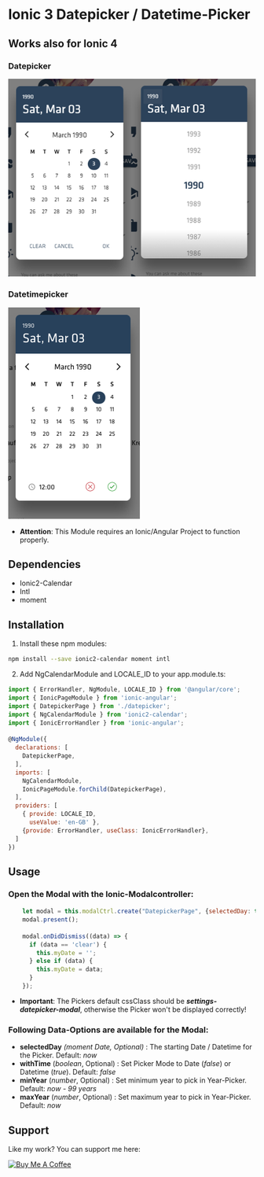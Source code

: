 # Ionic 3 Datepicker / Datetime-Picker

## Works also for Ionic 4

### Datepicker

![](screen.png)

### Datetimepicker

![](Datetimepicker.png)

- __Attention__: This Module requires an Ionic/Angular Project to function properly.

## Dependencies

- Ionic2-Calendar
- Intl
- moment

## Installation

1. Install these npm modules:

```bash
npm install --save ionic2-calendar moment intl
```

2. Add NgCalendarModule and LOCALE_ID to your app.module.ts:

```js
import { ErrorHandler, NgModule, LOCALE_ID } from '@angular/core';
import { IonicPageModule } from 'ionic-angular';
import { DatepickerPage } from './datepicker';
import { NgCalendarModule } from 'ionic2-calendar';
import { IonicErrorHandler } from 'ionic-angular';

@NgModule({
  declarations: [
    DatepickerPage,
  ],
  imports: [
    NgCalendarModule,
    IonicPageModule.forChild(DatepickerPage),
  ],
  providers: [
    { provide: LOCALE_ID, 
      useValue: 'en-GB' },
    {provide: ErrorHandler, useClass: IonicErrorHandler},
  ]
})
```

## Usage

### Open the Modal with the Ionic-Modalcontroller:

```js
    let modal = this.modalCtrl.create("DatepickerPage", {selectedDay: this.myDate, withTime: false}, {cssClass: 'settings-datepicker-modal'});
    modal.present();

    modal.onDidDismiss((data) => {
      if (data == 'clear') {
        this.myDate = '';
      } else if (data) {
        this.myDate = data;
      }
    });
```

- __Important__: The Pickers default cssClass should be __*settings-datepicker-modal*__, otherwise the Picker won't be displayed correctly!

### Following Data-Options are available for the Modal:

- __selectedDay__ *(moment Date, Optional)* : The starting Date / Datetime for the Picker. Default: *now*
- __withTime__ (*boolean*, Optional) : Set Picker Mode to Date (*false*) or Datetime (*true*). Default: *false*
- __minYear__ (*number*, Optional) : Set minimum year to pick in Year-Picker. Default: *now - 99 years*
- __maxYear__ (*number*, Optional) : Set maximum year to pick in Year-Picker. Default: *now*

## Support
Like my work? You can support me here:

<a href="https://www.buymeacoffee.com/wyXvWnH" target="_blank"><img src="https://cdn.buymeacoffee.com/buttons/lato-green.png" alt="Buy Me A Coffee" width="200px"></a>
